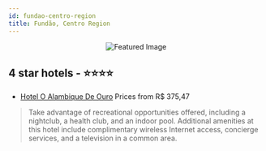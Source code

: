 ```yaml
---
id: fundao-centro-region
title: Fundão, Centro Region
---
```


<center><img src="https://i.travelapi.com/hotels/13000000/12330000/12321000/12320998/4339d710_z.jpg" alt="Featured Image" /></center>


##  4 star hotels - ⭐️⭐️⭐️⭐️

-    [Hotel O Alambique De Ouro](https://us.hurb.com/hotels/fundao/hotel-o-alambique-de-ouro-JNP-JP145512?cmp=18055) Prices from R$ 375,47
   > Take advantage of recreational opportunities offered, including a nightclub, a health club, and an indoor pool. Additional amenities at this hotel include complimentary wireless Internet access, concierge services, and a television in a common area.
